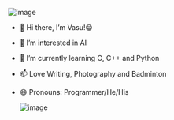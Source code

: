 ![image](https://user-images.githubusercontent.com/121359706/209473710-8ccd8aff-3b0b-41af-bac0-84ee7e49feef.png)

- 👋 Hi there, I’m Vasu!😁  
- 👀 I’m interested in AI
- 🌱 I’m currently learning C, C++ and Python
- 📫 Love Writing, Photography and Badminton
- 😄 Pronouns: Programmer/He/His

   ![image](https://user-images.githubusercontent.com/121359706/209473344-802581b8-b3fa-46b2-b765-03bf01b68eb9.png) 






<!---
vasu1839/vasu1839 is a ✨ special ✨ repository because its `README.md` (this file) appears on your GitHub profile.
You can click the Preview link to take a look at your changes.
--->
